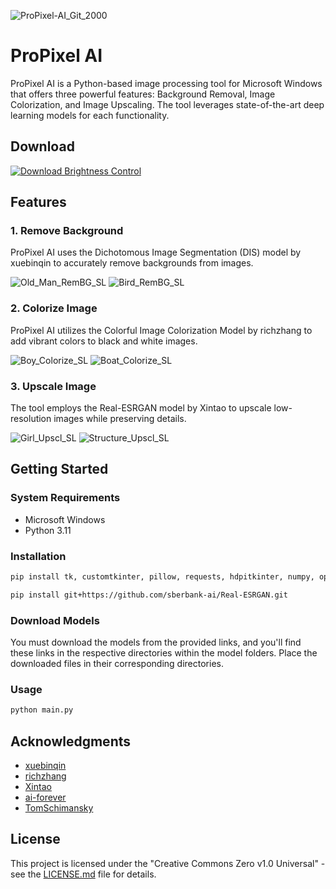 ![ProPixel-AI_Git_2000](https://github.com/muyeed15/ProPixel-AI/assets/101888493/39a687d3-e601-441f-b99f-e74ea7bb58de)

# ProPixel AI

ProPixel AI is a Python-based image processing tool for Microsoft Windows that offers three powerful features: Background Removal, Image Colorization, and Image Upscaling. The tool leverages state-of-the-art deep learning models for each functionality.

## Download
[![Download Brightness Control](https://a.fsdn.com/con/app/sf-download-button)](https://sourceforge.net/projects/propixel-ai/files/latest/download)

## Features

### 1. Remove Background
ProPixel AI uses the Dichotomous Image Segmentation (DIS) model by xuebinqin to accurately remove backgrounds from images.

![Old_Man_RemBG_SL](https://github.com/muyeed15/ProPixel-AI/assets/101888493/b4fb5f16-b72e-4d6f-814b-4ddf1840f772)
![Bird_RemBG_SL](https://github.com/muyeed15/ProPixel-AI/assets/101888493/008789dc-6d25-4cdf-9fca-6175e58de1b0)

### 2. Colorize Image
ProPixel AI utilizes the Colorful Image Colorization Model by richzhang to add vibrant colors to black and white images.

![Boy_Colorize_SL](https://github.com/muyeed15/ProPixel-AI/assets/101888493/ae4aebb6-a732-48d4-9c79-f87ee9d54140)
![Boat_Colorize_SL](https://github.com/muyeed15/ProPixel-AI/assets/101888493/a15e8060-2468-48bf-bc16-80c4a74db51b)

### 3. Upscale Image
The tool employs the Real-ESRGAN model by Xintao to upscale low-resolution images while preserving details.

![Girl_Upscl_SL](https://github.com/muyeed15/ProPixel-AI/assets/101888493/a81e1a57-3459-4f8c-821d-2f56296973fc)
![Structure_Upscl_SL](https://github.com/muyeed15/ProPixel-AI/assets/101888493/1d435d6e-95b6-4c17-8e74-f4339397c35e)


## Getting Started

### System Requirements
- Microsoft Windows
- Python 3.11

### Installation
```bash
pip install tk, customtkinter, pillow, requests, hdpitkinter, numpy, opencv-python, onnxruntime, torch
```

```bash
pip install git+https://github.com/sberbank-ai/Real-ESRGAN.git
```

### Download Models
You must download the models from the provided links, and you'll find these links in the respective directories within the model folders. Place the downloaded files in their corresponding directories.

### Usage
```bash
python main.py
```

## Acknowledgments
- [xuebinqin](https://github.com/xuebinqin/DIS)
- [richzhang](https://github.com/richzhang/colorization/tree/caffe)
- [Xintao](https://github.com/xinntao/Real-ESRGAN)
- [ai-forever](https://github.com/ai-forever/Real-ESRGAN)
- [TomSchimansky](https://github.com/TomSchimansky/CustomTkinter)

## License
This project is licensed under the "Creative Commons Zero v1.0 Universal" - see the [LICENSE.md](https://github.com/muyeed15/ProPixel-AI/blob/main/LICENSE) file for details.
